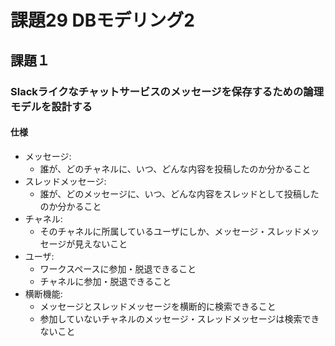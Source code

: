 # 課題29 DBモデリング2

## 課題１

### Slackライクなチャットサービスのメッセージを保存するための論理モデルを設計する

#### 仕様
- メッセージ: 
  - 誰が、どのチャネルに、いつ、どんな内容を投稿したのか分かること
- スレッドメッセージ: 
  - 誰が、どのメッセージに、いつ、どんな内容をスレッドとして投稿したのか分かること
- チャネル: 
  - そのチャネルに所属しているユーザにしか、メッセージ・スレッドメッセージが見えないこと
- ユーザ: 
  - ワークスペースに参加・脱退できること
  - チャネルに参加・脱退できること
- 横断機能: 
  - メッセージとスレッドメッセージを横断的に検索できること
  - 参加していないチャネルのメッセージ・スレッドメッセージは検索できないこと
